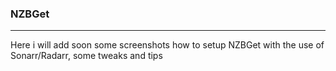 ### NZBGet

------

Here i will add soon some screenshots how to setup NZBGet with the use of Sonarr/Radarr,
some tweaks and tips